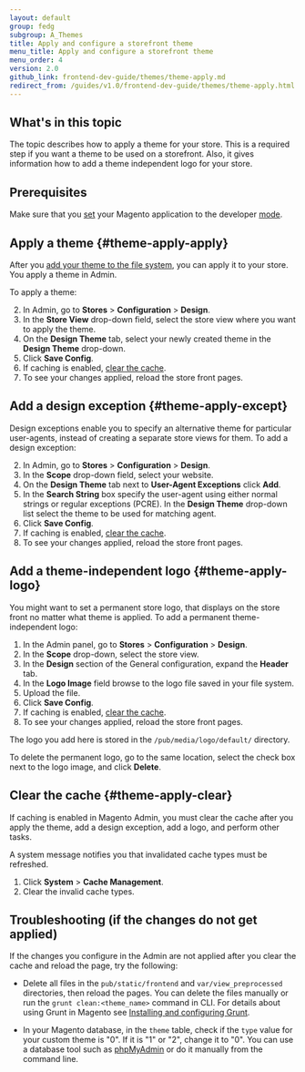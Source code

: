 ```yaml
---
layout: default
group: fedg
subgroup: A_Themes
title: Apply and configure a storefront theme
menu_title: Apply and configure a storefront theme
menu_order: 4
version: 2.0
github_link: frontend-dev-guide/themes/theme-apply.md
redirect_from: /guides/v1.0/frontend-dev-guide/themes/theme-apply.html
---
```


<h2 id="theme-apply-overview">What's in this topic</h2>

The topic describes how to apply a theme for your store. This is a required step if you want a theme to be used on a storefront. 
Also, it gives information how to add a theme independent logo for your store.

## Prerequisites 

Make sure that you [set](#{{page.baseurl}}config-guide/cli/config-cli-subcommands-mode.html) your Magento application to the developer [mode]({{page.baseurl}}config-guide/bootstrap/magento-modes.html).


## Apply a theme {#theme-apply-apply}
After you <a href="{{page.baseurl}}frontend-dev-guide/themes/theme-create.html">add your theme to the file system</a>, you can apply it to your store. You apply a theme in Admin.

To apply a theme:

2. In Admin, go to **Stores** > **Configuration** > **Design**.
3. In the **Store View** drop-down field, select the store view where you want to apply the theme.
4. On the **Design Theme** tab, select your newly created theme in the **Design Theme** drop-down.
5. Click **Save Config**.
6. If caching is enabled, <a href="#theme-apply-clear">clear the cache</a>. 
6. To see your changes applied, reload the store front pages.


## Add a design exception {#theme-apply-except}
Design exceptions enable you to specify an alternative theme for particular user-agents, instead of creating a separate store views for them.
To add a design exception:

2. In Admin, go to **Stores** > **Configuration** > **Design**.
3. In the **Scope** drop-down field, select your website.
4. On the **Design Theme** tab next to **User-Agent Exceptions** click **Add**.
5. In the **Search String** box specify the user-agent using either normal strings or regular exceptions (PCRE). In the **Design Theme** drop-down list select the theme to be used for matching agent.
6. Click **Save Config**.
7. If caching is enabled, <a href="#theme-apply-clear">clear the cache</a>. 
6. To see your changes applied, reload the store front pages.


## Add a theme-independent logo {#theme-apply-logo}
You might want to set a permanent store logo, that displays on the store front no matter what theme is applied.
To add a permanent theme-independent logo:

1. In the Admin panel, go to **Stores** > **Configuration** > **Design**.
2. In the **Scope** drop-down, select the store view.
3. In the **Design** section of the General configuration, expand the **Header** tab.
4. In the **Logo Image** field browse to the logo file saved in your file system.
6. Upload the file.
7. Click **Save Config**.
7. If caching is enabled, <a href="#theme-apply-clear">clear the cache</a>. 
8. To see your changes applied, reload the store front pages.

The logo you add here is stored in the `/pub/media/logo/default/` directory.

<div class="bs-callout bs-callout-warning" id="warning">
  <p>To delete the permanent logo, go to the same location, select the check box next to the logo image, and click <b>Delete</b>.</p>
</div>

## Clear the cache {#theme-apply-clear}
If caching is enabled in Magento Admin, you must clear the cache after you apply the theme, add a design exception, add a logo, and perform other tasks.

A system message notifies you that invalidated cache types must be refreshed.

1.	Click **System** > **Cache Management**.
2.	Clear the invalid cache types.

## Troubleshooting (if the changes do not get applied)

If the changes you configure in the Admin are not applied after you clear the cache and reload the page, try the following:

- Delete all files in the `pub/static/frontend` and `var/view_preprocessed` directories, then reload the pages. You can delete the files manually or run the `grunt clean:<theme_name>` command in CLI. For details about using Grunt in Magento see [Installing and configuring Grunt]({{page.baseurl}}frontend-dev-guide/css-topics/css_debug.html#grunt_prereq).

- In your Magento database, in the `theme` table, check if the `type` value for your custom theme is "0". If it is "1" or "2", change it to "0". You can use a database tool such as [phpMyAdmin]({{page.baseurl}}install-gde/prereq/optional.html#install-optional-phpmyadmin) or do it manually from the command line. 
